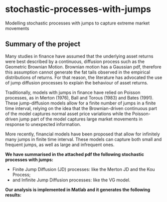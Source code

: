 # stochastic-processes-with-jumps
Modelling stochastic processes with jumps to capture extreme market movements 

## Summary of the project
Many studies in finance have assumed that the underlying asset returns were best described by a continuous, diffusion process such as the Geometric Brownian Motion.    Brownian motion has a Gaussian pdf, therefore this assumption cannot generate the fat tails observed in the empirical distributions of returns. For that reason, the literature has advocated the use of jump diffusion processes to explain the behaviour of asset returns. 

Traditionally, models with jumps in finance have relied on Poisson processes, as in Merton (1976), Ball and Torous (1983) and Bates (1991).  These jump-diffusion models allow for a finite number of jumps in a finite time interval, relying on the idea that the Brownian-driven continuous part of the model captures normal asset price variations while the Poisson-driven jump part of the model captures large market movements in response to unexpected information. 

More recently, financial models have been proposed that allow for infinitely many jumps in finite time interval. These models can capture both small and frequent jumps, as well as large and infrequent ones. 

**We have summarised in the attached pdf the following stochastic processes with jumps:**
- Finite Jump Diffusion (JD) processes: like the Merton JD and the Kou Process;
- and Infinite Jump Diffusion processes: like the VG model. 

**Our analysis is implemented in Matlab and it generates the following results:**
